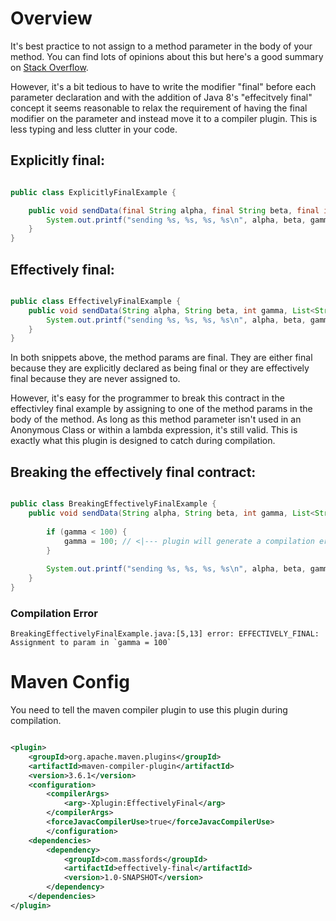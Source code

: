 # Overview

It's best practice to not assign to a method parameter in the body of your method. You can find lots of opinions about
this but here's a good summary on [Stack Overflow](https://stackoverflow.com/questions/500508/why-should-i-use-the-keyword-final-on-a-method-parameter-in-java).

However, it's a bit tedious to have to write the modifier "final" before each parameter declaration and with the
addition of Java 8's "effecitvely final" concept it seems reasonable to relax the requirement of having the final
modifier on the parameter and instead move it to a compiler plugin. This is less typing and less clutter in your code.

## Explicitly final:

```java

public class ExplicitlyFinalExample {

    public void sendData(final String alpha, final String beta, final int gamma, final List<String> omega) {
        System.out.printf("sending %s, %s, %s, %s\n", alpha, beta, gamma, omega);
    }
}
```

## Effectively final:

```java

public class EffectivelyFinalExample {
    public void sendData(String alpha, String beta, int gamma, List<String> omega) {
        System.out.printf("sending %s, %s, %s, %s\n", alpha, beta, gamma, omega);
    }
}
```

In both snippets above, the method params are final. They are either final because they are explicitly declared
as being final or they are effectively final because they are never assigned to.

However, it's easy for the programmer to break this contract in the effectivley final example by assigning to one of
the method params in the body of the method. As long as this method parameter isn't used in an Anonymous Class or within
a lambda expression, it's still valid. This is exactly what this plugin is designed to catch during compilation.

## Breaking the effectively final contract:

```java

public class BreakingEffectivelyFinalExample {
    public void sendData(String alpha, String beta, int gamma, List<String> omega) {
    
        if (gamma < 100) {
            gamma = 100; // <|--- plugin will generate a compilation error on this line
        }
    
        System.out.printf("sending %s, %s, %s, %s\n", alpha, beta, gamma, omega);
    }
}
```

### Compilation Error

```
BreakingEffectivelyFinalExample.java:[5,13] error: EFFECTIVELY_FINAL: Assignment to param in `gamma = 100`
```

# Maven Config

You need to tell the maven compiler plugin to use this plugin during compilation. 

```xml

<plugin>
    <groupId>org.apache.maven.plugins</groupId>
    <artifactId>maven-compiler-plugin</artifactId>
    <version>3.6.1</version>
    <configuration>
        <compilerArgs>
            <arg>-Xplugin:EffectivelyFinal</arg>
        </compilerArgs>
        <forceJavacCompilerUse>true</forceJavacCompilerUse>                
        </configuration>
    <dependencies>
        <dependency>
            <groupId>com.massfords</groupId>
            <artifactId>effectively-final</artifactId>
            <version>1.0-SNAPSHOT</version>
        </dependency>
    </dependencies>
</plugin>

```